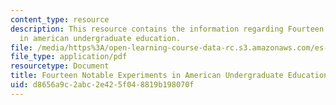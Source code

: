 ```yaml
---
content_type: resource
description: This resource contains the information regarding Fourteen notable experiments
  in american undergraduate education.
file: /media/https%3A/open-learning-course-data-rc.s3.amazonaws.com/es-291-learning-seminar-experiments-in-education-spring-2003/d8656a9c2abc2e425f048819b198070f_MITES_291S03_maverick.pdf
file_type: application/pdf
resourcetype: Document
title: Fourteen Notable Experiments in American Undergraduate Education
uid: d8656a9c-2abc-2e42-5f04-8819b198070f
---
```

